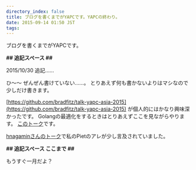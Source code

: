 ```yaml
---
directory_index: false
title: ブログを書くまでがYAPCです。YAPCの終わり。
date: 2015-09-14 01:50 JST
tags: 
---
```


ブログを書くまでがYAPCです。

<b>\#\# 追記スペース \#\#</b>

2015/10/30 追記……

ひ～～ ぜんぜん書けていない……。
とりあえず何も書かないよりはマシなので少しだけ書きます。

[https://github.com/bradfitz/talk-yapc-asia-2015](https://github.com/bradfitz/talk-yapc-asia-2015)
が個人的にはかなり興味深かったです。
Golangの最適化をするときはとりあえずここを見ながらやります。
[このトーク](http://togetter.com/li/863950)です。

[hnagaminさんのトーク](http://togetter.com/li/863464)で私のPietのアレが少し言及されていました。


<b>\#\# 追記スペース ここまで \#\#</b>

もうすぐ一月だよ？
